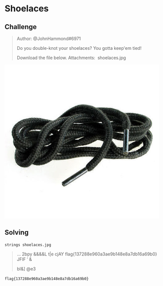 # Shoelaces

## Challenge

>Author: @JohnHammond#6971
>
>Do you double-knot your shoelaces? You gotta keep'em tied!
>
>Download the file below.
>Attachments:  shoelaces.jpg
>

![challenge](shoelaces.jpg)

## Solving

`strings shoelaces.jpg`

>...
>2bpy
>&&&&L
>t|e
>cjAY
>flag{137288e960a3ae9b148e8a7db16a69b0}
>JFIF
>$'$ &
>                                                  
>bI&]
>	@e3

`flag{137288e960a3ae9b148e8a7db16a69b0}`
